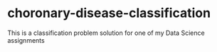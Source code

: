 # choronary-disease-classification
This is a classification problem solution for one of my Data Science assignments
